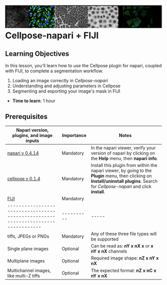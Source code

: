 ![Samples of images segmented by Cellpose](images/Cellpose-banner.png)
Cellpose-napari + FIJI
=======================

## Learning Objectives

In this lesson, you'll learn how to use the Cellpose plugin for napari, coupled with FIJI, to complete a segmentation workflow.

1.  Loading an image correctly in *Cellpose-napari*
2.  Understanding and adjusting parameters in Cellpose
3.  Segmenting and exporting your image's mask in FIJI 

- **Time to learn**: 1 hour

## Prerequisites

| Napari version, plugins, and image inputs                                                                     | Importance | Notes |
| -------------------------------------------------------------------------------- | ---------- | ----- |
| [napari v 0.4.14](https://chanzuckerberg.github.io/napari-segmentation-workshop/onboard/lesson3.html) | Mandatory  | In the napari viewer, verify your version of napari by clicking on the **Help** menu, then **napari info**. | |
| [cellpose v 0.1.4](https://www.napari-hub.org/plugins/cellpose-napari) | Mandatory  | Install this plugin from within the napari viewer, by going to the **Plugin** menu, then clicking on **Install/uninstall plugins**. Search for *Cellpose-napari* and click **install**. | |
| [FIJI](https://imagej.net/software/fiji/) | Mandatory  | | |
| -------------------------------------------------------------------------------- | ---------- | ----- |
| tiffs, JPEGs or PNGs | Mandatory  | Any of these three file types will be supported | |
| Single plane images | Optional  | Can be read as: **nY x nX x** or **x nY x nX** channels| |
| Multiplane images | Optional  | Required image shape: **nZ x nY x nX**  | |
| Multichannel images, like multi-Z tiffs | Optional  | The expected format: **nZ x nC x nY x nX** | |


## 
